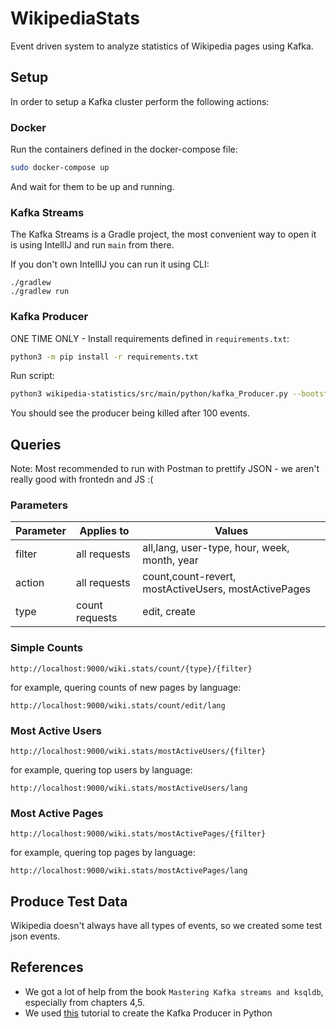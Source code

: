 # WikipediaStats
Event driven system to analyze statistics of Wikipedia pages using Kafka.

## Setup
In order to setup a Kafka cluster perform the following actions:

### Docker
Run the containers defined in the docker-compose file:

```bash
sudo docker-compose up
```

And wait for them to be up and running.

### Kafka Streams
The Kafka Streams is a Gradle project, the most convenient way to open it is using IntellIJ and run `main` from there.

If you don't own IntellIJ you can run it using CLI:
```
./gradlew
./gradlew run
```

### Kafka Producer
ONE TIME ONLY - Install requirements defined in `requirements.txt`:

```bash
python3 -m pip install -r requirements.txt
```

Run script:
```bash
python3 wikipedia-statistics/src/main/python/kafka_Producer.py --bootstrap-server localhost:29092 --topic-name wikipedia-events --events-to-produce 100
```
You should see the producer being killed after 100 events.

## Queries
Note: Most recommended to run with Postman to prettify JSON - we aren't really good with frontedn and JS :(

### Parameters
| Parameter   | Applies to   | Values                  |
| ----------- | ----------   | -----------             |
| filter      | all requests | all,lang, user-type, hour, week, month, year |
| action      | all requests | count,count-revert, mostActiveUsers, mostActivePages |
| type        | count requests | edit, create

### Simple Counts
`http://localhost:9000/wiki.stats/count/{type}/{filter}`

for example, quering counts of new pages by language:
```
http://localhost:9000/wiki.stats/count/edit/lang
```

### Most Active Users
`http://localhost:9000/wiki.stats/mostActiveUsers/{filter}`

for example, quering top users by language:
```
http://localhost:9000/wiki.stats/mostActiveUsers/lang
```

### Most Active Pages
`http://localhost:9000/wiki.stats/mostActivePages/{filter}`

for example, quering top pages by language:
```
http://localhost:9000/wiki.stats/mostActivePages/lang
```

## Produce Test Data
Wikipedia doesn't always have all types of events, so we created some test json events.

## References
- We got a lot of help from the book `Mastering Kafka streams and ksqldb`, especially from chapters 4,5.
- We used [this](https://towardsdatascience.com/introduction-to-apache-kafka-with-wikipedias-eventstreams-service-d06d4628e8d9) tutorial to create the Kafka Producer in Python






